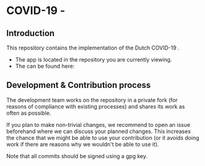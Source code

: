 # COVID-19 <Project Name> - <platform>

## Introduction
This repository contains the <platform> implementation of the Dutch COVID-19 <project or app name>.

* The <platform> app is located in the repository you are currently viewing.
* The <related> can be found here: <related repo>

## Development & Contribution process

The development team works on the repository in a private fork (for reasons of compliance with existing processes) and shares its work as often as possible.

If you plan to make non-trivial changes, we recommend to open an issue beforehand where we can discuss your planned changes.
This increases the chance that we might be able to use your contribution (or it avoids doing work if there are reasons why we wouldn't be able to use it).

Note that all commits should be signed using a gpg key.
